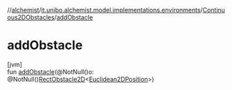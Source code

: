 //[alchemist](../../../index.md)/[it.unibo.alchemist.model.implementations.environments](../index.md)/[Continuous2DObstacles](index.md)/[addObstacle](add-obstacle.md)

# addObstacle

[jvm]\
fun [addObstacle](add-obstacle.md)(@NotNull()o: @NotNull()[RectObstacle2D](../../it.unibo.alchemist.model.implementations.obstacles/-rect-obstacle2-d/index.md)<[Euclidean2DPosition](../../it.unibo.alchemist.model.implementations.positions/-euclidean2-d-position/index.md)>)
